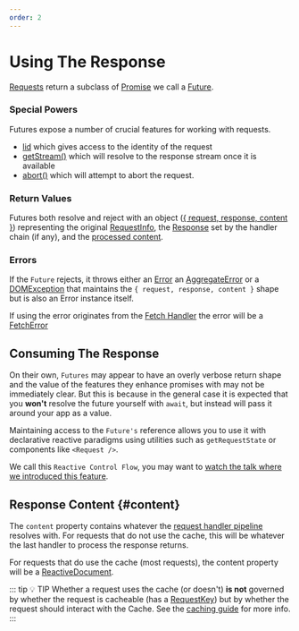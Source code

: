 ```yaml
---
order: 2
---
```


# Using The Response

[Requests](/api/@warp-drive/core/classes/Store#request) return a subclass of [Promise](https://developer.mozilla.org/en-US/docs/Web/JavaScript/Reference/Global_Objects/Promise) we call a [Future](/api/@warp-drive/core/request/interfaces/Future).

### Special Powers

Futures expose a number of crucial features for working with requests.

- [lid](/api/@warp-drive/core/request/interfaces/Future#lid) which gives access to the identity of the request
- [getStream()](/api/@warp-drive/core/request/interfaces/Future#getstream) which will resolve to the response stream once it is available
- [abort()](/api/@warp-drive/core/request/interfaces/Future#abort) which will attempt to abort the request.

### Return Values

Futures both resolve and reject with an object ([{ request, response, content }](/api/@warp-drive/core/types/request/type-aliases/StructuredDocument)) representing the original
[RequestInfo](/api/@warp-drive/core/types/request/interfaces/RequestInfo), the [Response](https://developer.mozilla.org/en-US/docs/Web/API/Response) set by the handler chain (if any), and the [processed content](#content).

### Errors

If the `Future` rejects, it throws either an [Error](https://developer.mozilla.org/en-US/docs/Web/JavaScript/Reference/Global_Objects/Error)
an [AggregateError](https://developer.mozilla.org/en-US/docs/Web/JavaScript/Reference/Global_Objects/AggregateError) or a [DOMException](https://developer.mozilla.org/en-US/docs/Web/API/DOMException) that maintains
the `{ request, response, content }` shape but is also an Error instance
itself.

If using the error originates from the [Fetch Handler](/api/@warp-drive/core/variables/Fetch)
the error will be a [FetchError](/api/@warp-drive/core/types/request/interfaces/FetchError)

## Consuming The Response

On their own, `Futures` may appear to have an overly verbose return shape and the value of the features they enhance promises with may not be immediately clear. But this is because in the
general case it is expected that you **won't** resolve the future yourself with `await`, but instead will pass it around your app as a value.

Maintaining access to the `Future's` reference allows you to use it with declarative reactive paradigms using utilities such as `getRequestState` or components like `<Request />`.

We call this `Reactive Control Flow`, you may want to [watch the talk where we introduced this feature](https://youtu.be/HQiKFaTAahM?si=Ng8lCpSQkwrHzGd5&t=312).

## Response Content {#content}

The `content` property contains whatever the [request handler pipeline](/api/@warp-drive/core/classes/RequestManager#use) resolves with. For requests that do
not use the cache, this will be whatever the last handler to process the response returns.

For requests that do use the cache (most requests), the content property will be a [ReactiveDocument](/api/@warp-drive/core/reactive/type-aliases/ReactiveDocument).

::: tip 💡 TIP
Whether a request uses the cache (or doesn't) **is not** governed by whether the request is cacheable (has a [RequestKey](/api/@warp-drive/core/types/identifier/interfaces/RequestKey)) but by whether the request should interact with the Cache. See the [caching guide](../caching/index.md#determining-if-a-request-can-use-the-cache) for more info.
:::
